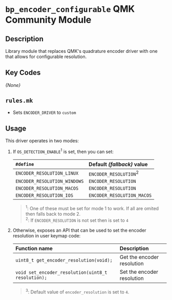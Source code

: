 # `bp_encoder_configurable` QMK Community Module

## Description

Library module that replaces QMK's quadrature encoder driver with one that allows for configurable resolution.

## Key Codes

*{None}*

## `rules.mk`

- Sets `ENCODER_DRIVER` to `custom`

## Usage

This driver operates in two modes:

1. If `OS_DETECTION_ENABLE`<sup>1</sup> is set, then you can set:

    | `#define` | Default *(fallback)* value |
    |:--- |:--- |
    | `ENCODER_RESOLUTION_LINUX` | `ENCODER_RESOLUTION`<sup>2</sup> |
    | `ENCODER_RESOLUTION_WINDOWS` | `ENCODER_RESOLUTION` |
    | `ENCODER_RESOLUTION_MACOS` | `ENCODER_RESOLUTION` |
    | `ENCODER_RESOLUTION_IOS` | `ENCODER_RESOLUTION_MACOS` |

    > <sup>1</sup>: One of these must be set for mode 1 to work. If all are omited then falls back to mode 2.  
    > <sup>2</sup>: If `ENCODER_RESOLUTION` is not set then is set to `4`

2. Otherwise, exposes an API that can be used to set the encoder resolution in user keymap code:

    | Function name | Description |
    |:--- |:--- |
    | `uint8_t get_encoder_resolution(void);` | Get the encoder resolution |
    | `void set_encoder_resolution(uint8_t resolution);` | Set the encoder resolution |

    > <sup>3</sup>: Default value of `encoder_resolution` is set to `4`.
